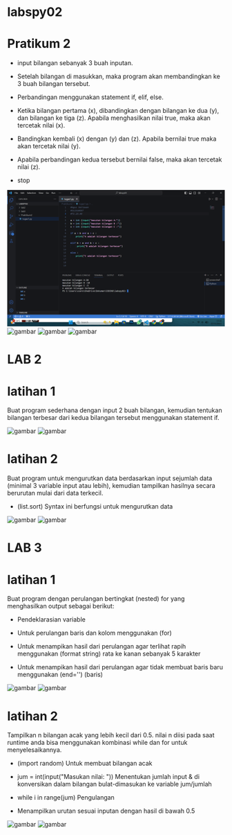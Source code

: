 # labspy02
<h1>Pratikum 2</h1>

+ <p>input bilangan sebanyak 3 buah inputan.</p>
+ <p>Setelah bilangan di masukkan, maka program akan membandingkan ke 3 buah bilangan tersebut.</p>
+ <p>Perbandingan menggunakan statement if, elif, else.</p>
+ <p>Ketika bilangan pertama (x), dibandingkan dengan bilangan ke dua (y), dan bilangan ke tiga (z). Apabila menghasilkan nilai true, maka akan tercetak nilai (x).</p>
+ <p>Bandingkan kembali (x) dengan (y) dan (z). Apabila bernilai true maka akan tercetak nilai (y).</p>
+ <p>Apabila perbandingan kedua tersebut bernilai false, maka akan tercetak nilai (z).</p>
+ <p>stop</p>
![gambar](labspy02/Praktikum2/Secreenshots/Abesar.png)
![gambar](labspy02/Bbesar.png)
![gambar](labspy02/Cbesar.png)
![gambar](labspy02/flow.png)

<h1>LAB 2</h1>
<h1>latihan 1</h1>

<p>Buat program sederhana dengan input 2 buah bilangan, kemudian tentukan bilangan terbesar dari kedua bilangan tersebut menggunakan statement if.</p>

![gambar](dokumentasi/ss3.png)
![gambar](dokumentasi/ss4.png)

<h1>latihan 2</h1>

<p>Buat program untuk mengurutkan data berdasarkan input sejumlah data (minimal 3 variable input atau lebih), kemudian tampilkan hasilnya secara berurutan mulai dari data terkecil.</p>

+ <p>(list.sort) Syntax ini berfungsi untuk mengurutkan data</p>

![gambar](dokumentasi/ss5.png)
![gambar](dokumentasi/ss6.png)

<h1>LAB 3</h1>
<h1>latihan 1</h1>

<p>Buat program dengan perulangan bertingkat (nested) for yang menghasilkan output sebagai berikut:</p>

+ <p>Pendeklarasian variable</p>
+ <p>Untuk perulangan baris dan kolom menggunakan (for)</p>
+ <p>Untuk menampikan hasil dari perulangan agar terlihat rapih menggunakan (format string) rata ke kanan sebanyak 5 karakter</p>
+ <p>Untuk menampikan hasil dari perulangan agar tidak membuat baris baru menggunakan (end='') (baris)</p>
![gambar](dokumentasi/ss7.png)
![gambar](dokumentasi/ss8.png)

<h1>latihan 2</h1>

<p>Tampilkan n bilangan acak yang lebih kecil dari 0.5. nilai n diisi pada saat runtime anda bisa menggunakan kombinasi while dan for untuk menyelesaikannya.</p>

+ <p>(import random) Untuk membuat bilangan acak</p>
+ <p>jum = int(input("Masukan nilai: ")) Menentukan jumlah input & di konversikan dalam bilangan bulat-dimasukan ke variable jum/jumlah</p>
+ <p>while i in range(jum) Pengulangan</p>
+ <p>Menampilkan urutan sesuai inputan dengan hasil di bawah 0.5</p>
![gambar](dokumentasi/ss9.png)
![gambar](dokumentasi/ss10.png)
